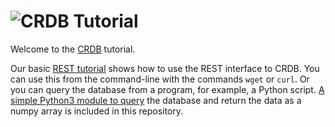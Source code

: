 # ![CRDB](https://lpsc.in2p3.fr/crdb-dev/crdb_logo.svg) Tutorial

Welcome to the [CRDB](https://lpsc.in2p3.fr/crdb) tutorial.

Our basic [REST tutorial](./CRDB%20REST%20query%20tutorial.ipynb) shows how to use the REST interface to CRDB. You can use this from the command-line with the commands `wget` or `curl`. Or you can query the database from a program, for example, a Python script. [A simple Python3 module to query](./crdb.py) the database and return the data as a numpy array is included in this repository.
